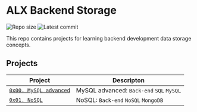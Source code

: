 # ALX Backend Storage

![Repo size](https://img.shields.io/github/repo-size/franklinobasy/alx-backend-storage)
![Latest commit](https://img.shields.io/github/last-commit/franklinobasy/alx-backend-storage/main?style=round-square)

This repo contains projects for learning backend development data storage concepts.

## Projects

| Project | Descripton |
| ------- | ---------- |
| [`0x00. MySQL advanced`](./0x00-MySQL_Advanced) | MySQL advanced: `Back-end` `SQL` `MySQL` |
| [`0x01. NoSQL`](./0x01-NoSQL) | NoSQL: `Back-end` `NoSQL` `MongoDB` |
